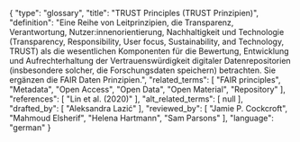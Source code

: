 {
    "type": "glossary",
    "title": "TRUST Principles (TRUST Prinzipien)",
    "definition": "Eine Reihe von Leitprinzipien, die Transparenz, Verantwortung, Nutzer:innenorientierung, Nachhaltigkeit und Technologie (Transparency, Responsibility, User focus, Sustainability, and Technology, TRUST) als die wesentlichen Komponenten für die Bewertung, Entwicklung und Aufrechterhaltung der Vertrauenswürdigkeit digitaler Datenrepositorien (insbesondere solcher, die Forschungsdaten speichern) betrachten. Sie ergänzen die FAIR Daten Prinzipien.",
    "related_terms": [
        "FAIR principles",
        "Metadata",
        "Open Access",
        "Open Data",
        "Open Material",
        "Repository"
    ],
    "references": [
        "Lin et al. (2020)"
    ],
    "alt_related_terms": [
        null
    ],
    "drafted_by": [
        "Aleksandra Lazić"
    ],
    "reviewed_by": [
        "Jamie P. Cockcroft",
        "Mahmoud Elsherif",
        "Helena Hartmann",
        "Sam Parsons"
    ],
    "language": "german"
}
